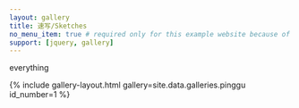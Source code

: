```yaml
---
layout: gallery
title: 速写/Sketches
no_menu_item: true # required only for this example website because of menu construction
support: [jquery, gallery]
---
```

everything

{% include gallery-layout.html gallery=site.data.galleries.pinggu id_number=1 %}

[license]: http://creativecommons.org/licenses/by-nc-sa/4.0/
[repo]: https://github.com/opieters/jekyll-gallery-example
